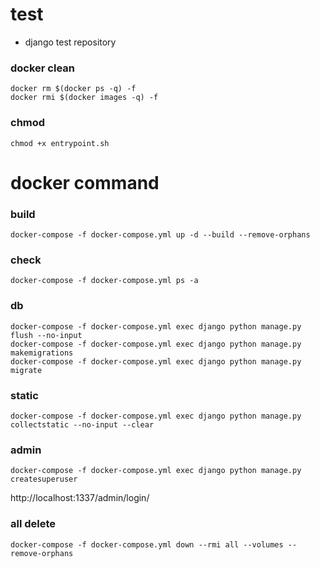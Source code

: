 # test
- django test repository


### docker clean
```
docker rm $(docker ps -q) -f
docker rmi $(docker images -q) -f
```

### chmod
```
chmod +x entrypoint.sh
```

# docker command

### build
```
docker-compose -f docker-compose.yml up -d --build --remove-orphans
```

### check
```
docker-compose -f docker-compose.yml ps -a
```

### db
```
docker-compose -f docker-compose.yml exec django python manage.py flush --no-input  
docker-compose -f docker-compose.yml exec django python manage.py makemigrations  
docker-compose -f docker-compose.yml exec django python manage.py migrate  
```

### static
```
docker-compose -f docker-compose.yml exec django python manage.py collectstatic --no-input --clear
```

### admin
```
docker-compose -f docker-compose.yml exec django python manage.py createsuperuser  
```
http://localhost:1337/admin/login/

### all delete
```
docker-compose -f docker-compose.yml down --rmi all --volumes --remove-orphans
```

